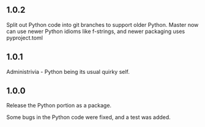 1.0.2
-----

Split out Python code into git branches to support older Python.
Master now can use newer Python idioms like f-strings, and
newer packaging uses pyproject.toml


1.0.1
-----

Administrivia - Python being its usual quirky self.

1.0.0
-----

Release the Python portion as a package.

Some bugs in the Python code were fixed, and a test was added.
